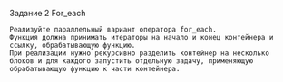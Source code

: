 Задание 2
For_each

    Реализуйте параллельный вариант оператора for_each.
    Функция должна принимать итераторы на начало и конец контейнера и ссылку, обрабатывающую функцию.
    При реализации нужно рекурсивно разделить контейнер на несколько блоков и для каждого запустить отдельную задачу, применяющую обрабатывающую функцию к части контейнера.
